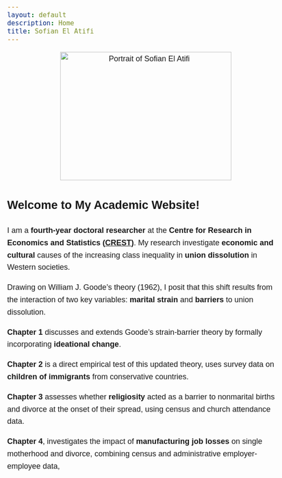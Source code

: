 ```yaml
---
layout: default
description: Home
title: Sofian El Atifi
---
```


<style>
  body {
    line-height: 1.6;
    font-size: 18px;
    font-family: sans-serif;
  }
  
  .content {
    max-width: 60ch;
    margin: auto;
    padding: 20px;
    text-align: justify;
  }

  .image-container {
    text-align: center;
    margin-bottom: 20px;
  }
</style>

<div class="image-container">
  <img src="/sofian.jpg" alt="Portrait of Sofian El Atifi" width="400" height="300">
</div>


## Welcome to My Academic Website!  

I am a **fourth-year doctoral researcher** at the **Centre for Research in Economics and Statistics ([CREST](https://crest.science/user/Sofian-EL-ATIFI/?profiletab=posts))**. My research investigate **economic and cultural** causes of the increasing class inequality in **union dissolution** in Western societies. 

Drawing on William J. Goode’s theory (1962), I posit that this shift results from the interaction of two key variables: **marital strain** and **barriers** to union dissolution. 

**Chapter 1** discusses and extends Goode’s strain-barrier theory by formally incorporating **ideational change**.

**Chapter 2** is a direct empirical test of this updated theory, uses survey data on **children of immigrants** from conservative countries.

**Chapter 3** assesses whether **religiosity** acted as a barrier to nonmarital births and divorce at the onset of their spread, using census and church attendance data.

**Chapter 4**, investigates the impact of **manufacturing job losses** on single motherhood and divorce, combining census and administrative employer-employee data, 

